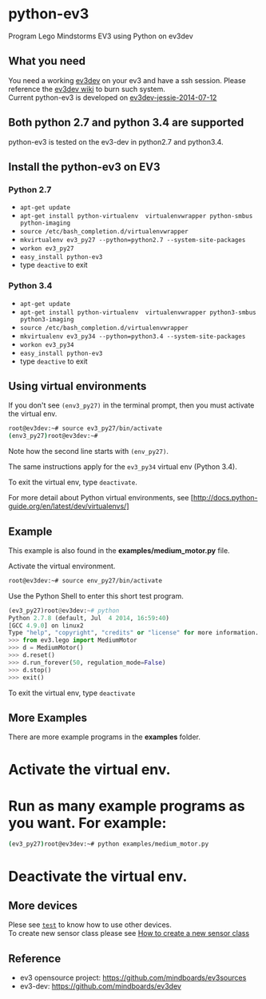 python-ev3
==========

Program Lego Mindstorms EV3 using Python on ev3dev

## What you need


You need a working [ev3dev](https://github.com/mindboards/ev3dev) on your ev3 and have a ssh session. Please reference the [ev3dev wiki](https://github.com/mindboards/ev3dev/wiki/Getting-started-v2) to burn such system.  
Current python-ev3 is developed on [ev3dev-jessie-2014-07-12](https://github.com/mindboards/ev3dev/releases/tag/ev3dev-jessie-2014-07-12)   

## Both python 2.7 and python 3.4 are supported
python-ev3 is tested on the ev3-dev in python2.7 and python3.4.


## Install the python-ev3 on EV3
### Python 2.7
* ```apt-get update```
* ```apt-get install python-virtualenv  virtualenvwrapper python-smbus python-imaging```
* ```source /etc/bash_completion.d/virtualenvwrapper```
* ```mkvirtualenv ev3_py27 --python=python2.7 --system-site-packages```
* ```workon ev3_py27```
* ```easy_install python-ev3```
* type ```deactive``` to exit

### Python 3.4
* ```apt-get update```
* ```apt-get install python-virtualenv  virtualenvwrapper python3-smbus python3-imaging```
* ```source /etc/bash_completion.d/virtualenvwrapper```
* ```mkvirtualenv ev3_py34 --python=python3.4 --system-site-packages```
* ```workon ev3_py34```
* ```easy_install python-ev3```
* type ```deactive``` to exit

## Using virtual environments

If you don't see ```(env3_py27)``` in the terminal prompt, then you must 
activate the virtual env.

```bash
root@ev3dev:~# source ev3_py27/bin/activate
(env3_py27)root@ev3dev:~#
```
Note how the second line starts with ```(env_py27)```.

The same instructions apply for the ```ev3_py34``` virtual env (Python 3.4).

To exit the virtual env, type ```deactivate```.

For more detail about Python virtual environments, see
[http://docs.python-guide.org/en/latest/dev/virtualenvs/]

## Example

This example is also found in the **examples/medium_motor.py** file.

Activate the virtual environment.
```bash
root@ev3dev:~# source env_py27/bin/activate
```

Use the Python Shell to enter this short test program.

```python
(ev3_py27)root@ev3dev:~# python
Python 2.7.8 (default, Jul  4 2014, 16:59:40)
[GCC 4.9.0] on linux2
Type "help", "copyright", "credits" or "license" for more information.
>>> from ev3.lego import MediumMotor
>>> d = MediumMotor()
>>> d.reset()
>>> d.run_forever(50, regulation_mode=False)
>>> d.stop()
>>> exit()
```

To exit the virtual env, type ```deactivate```

## More Examples

There are more example programs in the **examples** folder.

# Activate the virtual env.
# Run as many example programs as you want. For example:
```bash
(ev3_py27)root@ev3dev:~# python examples/medium_motor.py 
```
# Deactivate the virtual env.

## More devices
Plese see [```test```](https://github.com/topikachu/python-ev3/tree/master/test) to know how to use other devices.  
To create new sensor class please see [How to create a new sensor class ](https://github.com/topikachu/python-ev3/wiki/How-to-create-a-new-sensor-class)
        

## Reference
* ev3 opensource project: https://github.com/mindboards/ev3sources
* ev3-dev: https://github.com/mindboards/ev3dev
